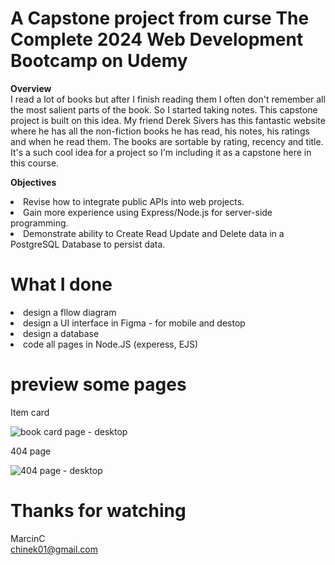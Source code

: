 # A Capstone project from curse The Complete 2024 Web Development Bootcamp on Udemy

<b>Overview</b><br>
I read a lot of books but after I finish reading them I often don't remember all the most salient parts of the book. So I started taking notes. This capstone project is built on this idea. My friend Derek Sivers has this fantastic website where he has all the non-fiction books he has read, his notes, his ratings and when he read them. The books are sortable by rating, recency and title. It's a such cool idea for a project so I'm including it as a capstone here in this course.

<b>Objectives</b>

<li>Revise how to integrate public APIs into web projects.</li>
<li>Gain more experience using Express/Node.js for server-side programming.</li>
<li>Demonstrate ability to Create Read Update and Delete data in a PostgreSQL Database to persist data.</li>

# What I done

<li>design a fllow diagram</li>
<li>design a UI interface in Figma - for mobile and destop</li>
<li>design a database</li>
<li>code all pages in Node.JS (experess, EJS)</li>

# preview some pages

Item card 

![book card page - desktop](https://github.com/chinek01/CapstoneDB_nodejs/assets/81714575/04f2408e-3996-4268-a075-b00fff5107be)


404 page

![404 page - desktop](https://github.com/chinek01/CapstoneDB_nodejs/assets/81714575/eb61b69d-027f-4a0f-836f-ef879cf5dff9)

# Thanks for watching

MarcinC <br>
chinek01@gmail.com
